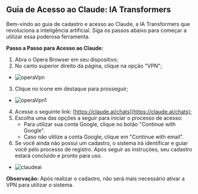 ## Guia de Acesso ao Claude: IA Transformers

Bem-vindo ao guia de cadastro e acesso ao Claude, a IA Transformers que revoluciona a inteligência artificial. Siga os passos abaixo para começar a utilizar essa poderosa ferramenta.

**Passo a Passo para Acesso ao Claude:**

1. Abra o Opera Browser em seu dispositivo;
2. No canto superior direito da página, clique na opção "VPN";
* ![operaVpn](https://github.com/ibritocorp/prompts/blob/master/Manuais%20e%20Tutoriais/ClaudeAI/operaVpn.jpg)
3. Clique no ícone em destaque para prosseguir;
* ![operaVpn1](https://github.com/ibritocorp/prompts/blob/master/Manuais%20e%20Tutoriais/ClaudeAI/operaVpn1.jpg)
4. Acesse o seguinte link: [https://claude.ai/chats](https://claude.ai/chats);
5. Escolha uma das opções a seguir para iniciar o processo de acesso:
   - Para utilizar sua conta Google, clique no botão "Continue with Google".
   - Caso não utilize a conta Google, clique em "Continue with email".
6. Se você ainda não possui um cadastro, o sistema irá identificar e guiar você pelo processo de registro. Após seguir as instruções, seu cadastro estará concluído e pronto para uso.
* ![claudeai](https://github.com/ibritocorp/prompts/blob/master/Manuais%20e%20Tutoriais/ClaudeAI/claudeai.jpg)

**Observação:** Após realizar o cadastro, não será mais necessário ativar a VPN para utilizar o sistema.
